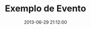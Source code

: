 ---
layout: event
title:  "Exemplo de Evento"
date:   2013-06-29 21:12:00
categories: eventos

ano-temporada: 2013
event-place: "Centro Universitário de Caratinga Ginásio Dário Grossi"
event-address: "Avenia Moacyr de Mattos, 87 - Centro"
event-city: "Caratinga"
event-phone: "(33) 3329-4500"
event-checkin-time: 08:00
event-warmup-time: 08:30
event-start-time: 09:00
deadline: 2013-06-12 18:00:00

title-copamg: "VI COPA MG"
date-copamg: 2013-06-15 09:00:00

title-cmtm: "II ETAPA CMTM INDIVIDUAL"
date-cmtm: 2013-06-16 10:00:00
---